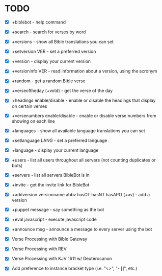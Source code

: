 # TODO

- [x] +biblebot - help command
- [x] +search - search for verses by word
- [x] +versions - show all Bible translations you can set
- [x] +setversion VER - set a preferred version
- [x] +version - display your current version
- [x] +versioninfo VER - read information about a version, using the acronym
- [x] +random - get a random Bible verse
- [x] +verseoftheday (+votd) - get the verse of the day
- [x] +headings enable/disable - enable or disable the headings that display on certain verses
- [x] +versenumbers enable/disable - enable or disable verse numbers from showing on each line
- [x] +languages - show all available language translations you can set
- [x] +setlanguage LANG - set a preferred language
- [x] +language - display your current language
- [x] +users - list all users throughout all servers (not counting duplicates or bots)
- [x] +servers - list all servers BibleBot is in
- [x] +invite - get the invite link for BibleBot

- [x] +addversion versionname abbv hasOT hasNT hasAPO (+av) - add a version
- [x] +puppet message - say something as the bot
- [x] +eval javascript - execute javascript code
- [x] +announce msg - announce a message to every server using the bot

- [x] Verse Processing with Bible Gateway
- [x] Verse Processing with REV
- [x] Verse Processing with KJV 1611 w/ Deuterocanon

- [x] Add preference to instance bracket type (i.e. "<>", "- []", etc.)
